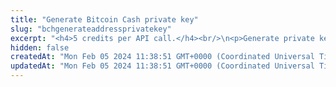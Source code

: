 ```yaml
---
title: "Generate Bitcoin Cash private key"
slug: "bchgenerateaddressprivatekey"
excerpt: "<h4>5 credits per API call.</h4><br/>\n<p>Generate private key for address from mnemonic for given derivation path index. Private key is generated for the specific index - each mnemonic\ncan generate up to 2^32 private keys starting from index 0 until 2^31 - 1.</p>"
hidden: false
createdAt: "Mon Feb 05 2024 11:38:51 GMT+0000 (Coordinated Universal Time)"
updatedAt: "Mon Feb 05 2024 11:38:51 GMT+0000 (Coordinated Universal Time)"
---
```

